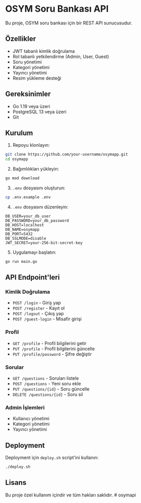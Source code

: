 # OSYM Soru Bankası API

Bu proje, OSYM soru bankası için bir REST API sunucusudur.

## Özellikler

- JWT tabanlı kimlik doğrulama
- Rol tabanlı yetkilendirme (Admin, User, Guest)
- Soru yönetimi
- Kategori yönetimi
- Yayıncı yönetimi
- Resim yükleme desteği

## Gereksinimler

- Go 1.19 veya üzeri
- PostgreSQL 13 veya üzeri
- Git

## Kurulum

1. Repoyu klonlayın:
```bash
git clone https://github.com/your-username/osymapp.git
cd osymapp
```

2. Bağımlılıkları yükleyin:
```bash
go mod download
```

3. `.env` dosyasını oluşturun:
```bash
cp .env.example .env
```

4. `.env` dosyasını düzenleyin:
```env
DB_USER=your_db_user
DB_PASSWORD=your_db_password
DB_HOST=localhost
DB_NAME=osymapp
DB_PORT=5432
DB_SSLMODE=disable
JWT_SECRET=your-256-bit-secret-key
```

5. Uygulamayı başlatın:
```bash
go run main.go
```

## API Endpoint'leri

### Kimlik Doğrulama
- `POST /login` - Giriş yap
- `POST /register` - Kayıt ol
- `POST /logout` - Çıkış yap
- `POST /guest-login` - Misafir girişi

### Profil
- `GET /profile` - Profil bilgilerini getir
- `PUT /profile` - Profil bilgilerini güncelle
- `PUT /profile/password` - Şifre değiştir

### Sorular
- `GET /questions` - Soruları listele
- `POST /questions` - Yeni soru ekle
- `PUT /questions/{id}` - Soru güncelle
- `DELETE /questions/{id}` - Soru sil

### Admin İşlemleri
- Kullanıcı yönetimi
- Kategori yönetimi
- Yayıncı yönetimi

## Deployment

Deployment için `deploy.sh` script'ini kullanın:
```bash
./deploy.sh
```

## Lisans

Bu proje özel kullanım içindir ve tüm hakları saklıdır. #   o s y m a p i  
 